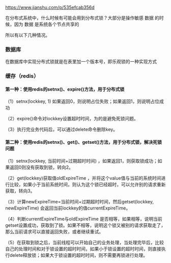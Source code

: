 https://www.jianshu.com/p/535efcab356d

在分布式系统中，什么时候有可能会用到分布式锁？大部分是操作敏感 数据 的时候，因为 数据 是系统各个节点共享的

所以有以下几种情况。

### 数据库

在数据库中实现分布式锁就是在表里加一个版本号，即乐观锁的一种实现方式

### 缓存（redis）

#### 第一种：使用redis的setnx()、expire()方法，用于分布式锁

（1）setnx(lockkey, 1) 如果返回0，则说明占位失败；如果返回1，则说明占位成功

（2）expire()命令对lockkey设置超时时间，为的是避免死锁问题。

（3）执行完业务代码后，可以通过delete命令删除key。

#### 第二种：使用redis的setnx()、get()、getset()方法，用于分布式锁，解决死锁问题

（1）setnx(lockkey, 当前时间+过期超时时间) ，如果返回1，则获取锁成功；如果返回0则没有获取到锁，转向2。

（2）get(lockkey)获取值oldExpireTime ，并将这个value值与当前的系统时间进行比较，如果小于当前系统时间，则认为这个锁已经超时，可以允许别的请求重新获取，转向3。

（3）计算newExpireTime=当前时间+过期超时时间，然后getset(lockkey, newExpireTime) 会返回当前lockkey的值currentExpireTime。

（4）判断currentExpireTime与oldExpireTime 是否相等，如果相等，说明当前getset设置成功，获取到了锁。如果不相等，说明这个锁又被别的请求获取走了，那么当前请求可以直接返回失败，或者继续重试。

（5）在获取到锁之后，当前线程可以开始自己的业务处理，当处理完毕后，比较自己的处理时间和对于锁设置的超时时间，如果小于锁设置的超时时间，则直接执行delete释放锁；如果大于锁设置的超时时间，则不需要再锁进行处理。
